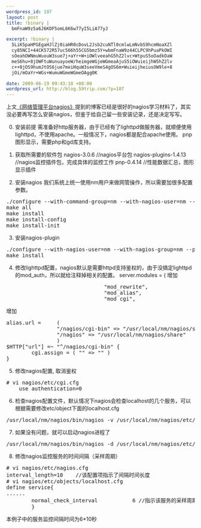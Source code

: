 ```yaml
--- 
wordpress_id: 107
layout: post
title: !binary |
  bmFnaW9z5a6J6KOF5omL6K6w77yI5LiA77yJ

excerpt: !binary |
  5LiK5paHPGEgaHJlZj0iaHR0cDovL2Jsb2cuNTl0cmlwLmNvbS9hcmNoaXZl
  cy85NCI+44CK572R57uc566h55CG5bmz5Y+wbmFnaW9z44CLPC9hPuaPkOWI
  sOeahOWNmuWuouW3sue7j+aYr+W+iOWlveeahG5hZ2lvc+WtpuS5oOadkOaW
  meS6hu+8jOWFtuWunuayoeW/heimgeWGjeWGmeaAjuS5iOWuieijhW5hZ2lv
  c++8jOS9humJtOS6jue7meiHquW3seeVmeS4gOS6m+WuieijheiusOW9le+8
  jOi/mOaYr+WGs+WumuWGmeWGmeOAgg0K

date: 2009-06-19 09:43:18 +08:00
wordpress_url: http://blog.59trip.com/?p=107
---
```

上文<a href="http://blog.59trip.com/archives/94">《网络管理平台nagios》</a>提到的博客已经是很好的nagios学习材料了，其实没必要再写怎么安装nagios，但鉴于给自己留一些安装记录，还是决定写写。

0. 安装前提
需准备好http服务器，由于已经有了lighttpd做服务器，就顺便使用lighttpd，不使用apache。一般情况下，nagios都是配合apache使用。
pnp图形显示，需要php和gd库支持。
<!--more-->
1. 获取所需要的软件包
nagios-3.0.6    //nagios平台包
nagios-plugins-1.4.13    //nagios监控插件包，完成具体的监控工作
pnp-0.4.14      //性能数据汇总，图形显示插件

2. 安装nagios
我们系统上统一使用nm用户来做网管操作，所以需要加很多配置参数。
<pre class=php name=code>./configure --with-command-group=nm --with-nagios-user=nm --with-nagios-group=nm --with-command-user=nm --prefix=/usr/local/nm/nagios
make all 
make install 
make install-config 
make install-init </pre>

3. 安装nagios-plugin
<pre class=php name=code>./configure --with-nagios-user=nm --with-nagios-group=nm --prefix=/usr/local/nm/nagios
make install </pre>

4. 修改lighttpd配置，nagios默认是需要httpd支持鉴权的，由于没搞定lighttpd的mod_auth，所以就给注释掉相关的配置。
server.modules              = (   增加
<pre class=php name=code>                               "mod_rewrite",
                               "mod_alias",
                               "mod_cgi",</pre>
增加
<pre class=php name=code>alias.url =     (
                "/nagios/cgi-bin" => "/usr/local/nm/nagios/sbin",
                "/nagios" => "/usr/local/nm/nagios/share"
                )
$HTTP["url"] =~ "^/nagios/cgi-bin" {
        cgi.assign = ( "" => "" )
}</pre>

5. 修改nagios配置, 取消鉴权
<pre class=php name=code># vi nagios/etc/cgi.cfg
    use_authentication=0</pre>

6. 检查nagios配置文件，默认情况下nagios会检查localhost的几个服务，可以根据需要修改etc/object下面的localhost.cfg
<pre class=php name=code>/usr/local/nm/nagios/bin/nagios -v /usr/local/nm/nagios/etc/nagios.cfg</pre>

7. 如果没有问题，就可以启动nagios进程了
<pre class=php name=code>/usr/local/nm/nagios/bin/nagios -d /usr/local/nm/nagios/etc/nagios.cfg</pre>

8. 修改nagios监控服务的时间间隔（采样周期）
<pre class=php name=code># vi nagios/etc/nagios.cfg
interval_length=10    //该配置项指示了间隔时间长度
# vi nagios/etc/objects/localhost.cfg
define service{
......
        normal_check_interval           6 //指示该服务的采样周期为6个间隔时间，不配置则默认为5
        }</pre>
本例子中的服务监控间隔时间为6*10秒
